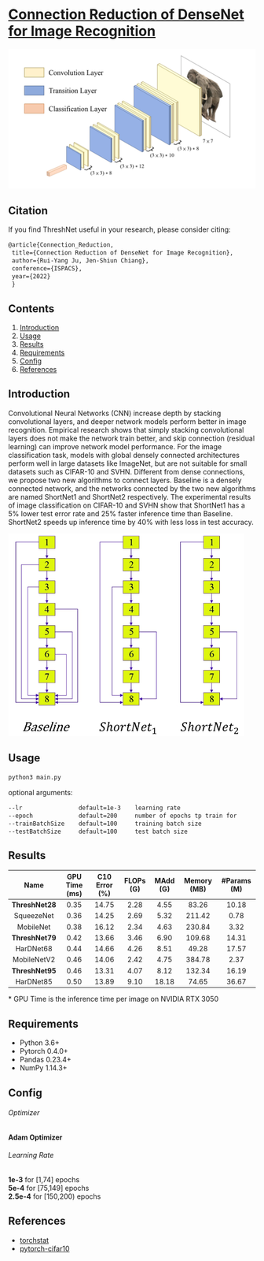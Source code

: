 # [Connection Reduction of DenseNet for Image Recognition](https://arxiv.org/abs/2208.01424)
<p align="center">
  <img src="Img/baseline.jpg" width="640" title="baseline">
</p>

## Citation
If you find ThreshNet useful in your research, please consider citing:

	@article{Connection_Reduction,
	 title={Connection Reduction of DenseNet for Image Recognition},
	 author={Rui-Yang Ju, Jen-Shiun Chiang},
	 conference={ISPACS},
	 year={2022}
	 }
	 
## Contents
1. [Introduction](#introduction)
2. [Usage](#Usage)
3. [Results](#Results)
4. [Requirements](#Requirements)
5. [Config](#Config)
6. [References](#References)

## Introduction
Convolutional Neural Networks (CNN) increase depth by stacking convolutional layers, and deeper network models perform better in image recognition. Empirical research shows that simply stacking convolutional layers does not make the network train better, and skip connection (residual learning) can improve network model performance. For the image classification task, models with global densely connected architectures perform well in large datasets like ImageNet, but are not suitable for small datasets such as CIFAR-10 and SVHN. Different from dense connections, we propose two new algorithms to connect layers. Baseline is a densely connected network, and the networks connected by the two new algorithms are named ShortNet1 and ShortNet2 respectively. The experimental results of image classification on CIFAR-10 and SVHN show that ShortNet1 has a 5% lower test error rate and 25% faster inference time than Baseline. ShortNet2 speeds up inference time by 40% with less loss in test accuracy.

 <img src="Img/connection.jpg" width="480" title="connetion">

## Usage
```bash
python3 main.py
```
optional arguments:

    --lr                default=1e-3    learning rate
    --epoch             default=200     number of epochs tp train for
    --trainBatchSize    default=100     training batch size
    --testBatchSize     default=100     test batch size

## Results
| Name | GPU Time (ms) | C10 Error (%) | FLOPs (G) | MAdd (G) | Memory (MB) | #Params (M) |
| :---: | :---: | :---: | :---: | :---: | :---: | :---: |
| **ThreshNet28** | 0.35 | 14.75 | 2.28 | 4.55 | 83.26 | 10.18 |
| SqueezeNet | 0.36 | 14.25 | 2.69 | 5.32 | 211.42 | 0.78 |
| MobileNet | 0.38 | 16.12 | 2.34 | 4.63 | 230.84 | 3.32 |
| **ThreshNet79** | 0.42 | 13.66  | 3.46 | 6.90 | 109.68  | 14.31 |
| HarDNet68 | 0.44 | 14.66 | 4.26 | 8.51 | 49.28 | 17.57 |
| MobileNetV2 | 0.46 | 14.06 | 2.42 | 4.75 | 384.78 | 2.37 |
| **ThreshNet95** | 0.46 | 13.31 | 4.07 | 8.12 | 132.34 | 16.19 | 
| HarDNet85 | 0.50 | 13.89 | 9.10 | 18.18 | 74.65 | 36.67 |

\* GPU Time is the inference time per image on NVIDIA RTX 3050

## Requirements
* Python 3.6+
* Pytorch 0.4.0+
* Pandas 0.23.4+
* NumPy 1.14.3+

## Config
###### Optimizer 
__Adam Optimizer__
###### Learning Rate
__1e-3__ for [1,74] epochs <br>
__5e-4__ for [75,149] epochs <br>
__2.5e-4__ for [150,200) epochs <br>


## References
* [torchstat](https://github.com/Swall0w/torchstat)
* [pytorch-cifar10](https://github.com/soapisnotfat/pytorch-cifar10)
